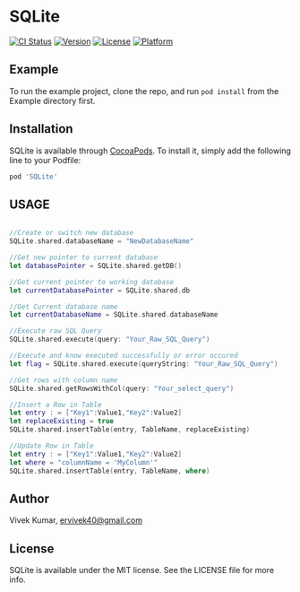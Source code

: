 # SQLite

[![CI Status](https://img.shields.io/travis/ervivek40/SQLite.svg?style=flat)](https://travis-ci.org/ervivek40/SQLite)
[![Version](https://img.shields.io/cocoapods/v/SQLite.svg?style=flat)](https://cocoapods.org/pods/SQLite)
[![License](https://img.shields.io/cocoapods/l/SQLite.svg?style=flat)](https://cocoapods.org/pods/SQLite)
[![Platform](https://img.shields.io/cocoapods/p/SQLite.svg?style=flat)](https://cocoapods.org/pods/SQLite)

## Example

To run the example project, clone the repo, and run `pod install` from the Example directory first.

<!--## Requirements-->

## Installation

SQLite is available through [CocoaPods](https://cocoapods.org). To install
it, simply add the following line to your Podfile:

```ruby
pod 'SQLite'
```
## USAGE
 ```swift
 
 //Create or switch new database
 SQLite.shared.databaseName = "NewDatabaseName"
 
 //Get new pointer to current database
 let databasePointer = SQLite.shared.getDB()
 
 //Get current pointer to working database
 let currentDatabasePointer = SQLite.shared.db
 
 //Get Current database name
 let currentDatabaseName = SQLite.shared.databaseName
 
 //Execute raw SQL Query 
 SQLite.shared.execute(query: "Your_Raw_SQL_Query")
 
 //Execute and know executed successfully or error occured
 let flag = SQLite.shared.execute(queryString: "Your_Raw_SQL_Query")
 
 //Get rows with column name
 SQLite.shared.getRowsWithCol(query: "Your_select_query")

 //Insert a Row in Table
 let entry : = ["Key1":Value1,"Key2":Value2]
 let replaceExisting = true
 SQLite.shared.insertTable(entry, TableName, replaceExisting)
 
 //Update Row in Table
 let entry : = ["Key1":Value1,"Key2":Value2]
 let where = "columnName = 'MyColumn'"
 SQLite.shared.insertTable(entry, TableName, where)
 ```


## Author

Vivek Kumar, ervivek40@gmail.com

## License

SQLite is available under the MIT license. See the LICENSE file for more info.
